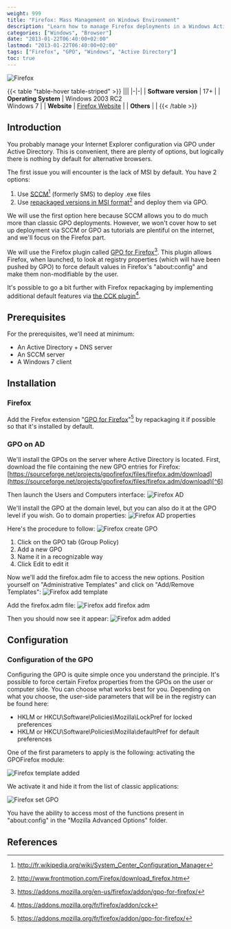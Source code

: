 ```yaml
---
weight: 999
title: "Firefox: Mass Management on Windows Environment"
description: "Learn how to manage Firefox deployments in a Windows Active Directory environment using GPO for Firefox."
categories: ["Windows", "Browser"]
date: "2013-01-22T06:40:00+02:00"
lastmod: "2013-01-22T06:40:00+02:00"
tags: ["Firefox", "GPO", "Windows", "Active Directory"]
toc: true
---
```


![Firefox](/images/firefox_icon.avif)

{{< table "table-hover table-striped" >}}
|||
|-|-|
| **Software version** | 17+ |
| **Operating System** | Windows 2003 RC2<br />Windows 7 |
| **Website** | [Firefox Website](https://www.mozilla.org) |
| **Others** |  |
{{< /table >}}

## Introduction

You probably manage your Internet Explorer configuration via GPO under Active Directory. This is convenient, there are plenty of options, but logically there is nothing by default for alternative browsers.

The first issue you will encounter is the lack of MSI by default. You have 2 options:

1. Use [SCCM](https://fr.wikipedia.org/wiki/System_Center_Configuration_Manager)[^1] (formerly SMS) to deploy .exe files
2. Use [repackaged versions in MSI format](https://www.frontmotion.com/Firefox/download_firefox.htm)[^2] and deploy them via GPO.

We will use the first option here because SCCM allows you to do much more than classic GPO deployments. However, we won't cover how to set up deployment via SCCM or GPO as tutorials are plentiful on the internet, and we'll focus on the Firefox part.

We will use the Firefox plugin called [GPO for Firefox](https://addons.mozilla.org/en-us/firefox/addon/gpo-for-firefox/)[^3]. This plugin allows Firefox, when launched, to look at registry properties (which will have been pushed by GPO) to force default values in Firefox's "about:config" and make them non-modifiable by the user.

It's possible to go a bit further with Firefox repackaging by implementing additional default features via [the CCK plugin](https://addons.mozilla.org/fr/firefox/addon/cck/)[^4].

## Prerequisites

For the prerequisites, we'll need at minimum:

* An Active Directory + DNS server
* An SCCM server
* A Windows 7 client

## Installation

### Firefox

Add the Firefox extension "[GPO for Firefox](https://addons.mozilla.org/fr/firefox/addon/gpo-for-firefox/)"[^5] by repackaging it if possible so that it's installed by default.

### GPO on AD

We'll install the GPOs on the server where Active Directory is located. First, download the file containing the new GPO entries for Firefox:
[https://sourceforge.net/projects/gpofirefox/files/firefox.adm/download](https://sourceforge.net/projects/gpofirefox/files/firefox.adm/download)[^6]

Then launch the Users and Computers interface:
![Firefox AD](/images/firefox_ad.avif)

We'll install the GPO at the domain level, but you can also do it at the GPO level if you wish. Go to domain properties:
![Firefox AD properties](/images/firefox_ad_properties.avif)

Here's the procedure to follow:
![Firefox create GPO](/images/firefox_create_gpo.avif)

1. Click on the GPO tab (Group Policy)
2. Add a new GPO
3. Name it in a recognizable way
4. Click Edit to edit it

Now we'll add the firefox.adm file to access the new options. Position yourself on "Administrative Templates" and click on "Add/Remove Templates":
![Firefox add template](/images/firefox_add_template.avif)

Add the firefox.adm file:
![Firefox add firefox adm](/images/firefox_add_firefox_adm.avif)

Then you should now see it appear:
![Firefox adm added](/images/firefox_adm_added.avif)

## Configuration

### Configuration of the GPO

Configuring the GPO is quite simple once you understand the principle. It's possible to force certain Firefox properties from the GPOs on the user or computer side. You can choose what works best for you. Depending on what you choose, the user-side parameters that will be in the registry can be found here:

* HKLM or HKCU\Software\Policies\Mozilla\LockPref for locked preferences
* HKLM or HKCU\Software\Policies\Mozilla\defaultPref for default preferences

One of the first parameters to apply is the following: activating the GPOFirefox module:

![Firefox template added](/images/firefox_template_added.avif)

We activate it and hide it from the list of classic applications:

![Firefox set GPO](/images/firefox_set_gpo.avif)

You have the ability to access most of the functions present in "about:config" in the "Mozilla Advanced Options" folder.

## References

[^1]: http://fr.wikipedia.org/wiki/System_Center_Configuration_Manager
[^2]: http://www.frontmotion.com/Firefox/download_firefox.htm
[^3]: https://addons.mozilla.org/en-us/firefox/addon/gpo-for-firefox/
[^4]: https://addons.mozilla.org/fr/firefox/addon/cck
[^5]: https://addons.mozilla.org/fr/firefox/addon/gpo-for-firefox/
[^6]: http://sourceforge.net/projects/gpofirefox/files/firefox.adm/download
